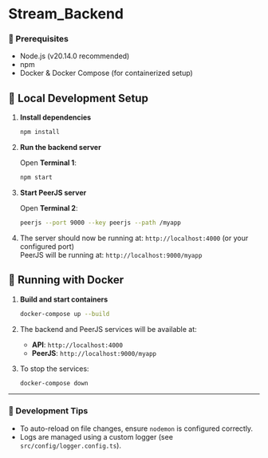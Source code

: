 # Stream_Backend

### 🔧 Prerequisites

- Node.js (v20.14.0 recommended)
- npm
- Docker & Docker Compose (for containerized setup)

## 🚀 Local Development Setup

1. **Install dependencies**

   ```bash
   npm install
   ```

2. **Run the backend server**

   Open **Terminal 1**:

   ```bash
   npm start
   ```

3. **Start PeerJS server**

   Open **Terminal 2**:

   ```bash
   peerjs --port 9000 --key peerjs --path /myapp
   ```

4. The server should now be running at: `http://localhost:4000` (or your configured port)  
   PeerJS will be running at: `http://localhost:9000/myapp`

## 🐳 Running with Docker

1. **Build and start containers**

   ```bash
   docker-compose up --build
   ```

2. The backend and PeerJS services will be available at:

   - **API**: `http://localhost:4000`
   - **PeerJS**: `http://localhost:9000/myapp`

3. To stop the services:

   ```bash
   docker-compose down
   ```

---

### 🐞 Development Tips

- To auto-reload on file changes, ensure `nodemon` is configured correctly.
- Logs are managed using a custom logger (see `src/config/logger.config.ts`).
